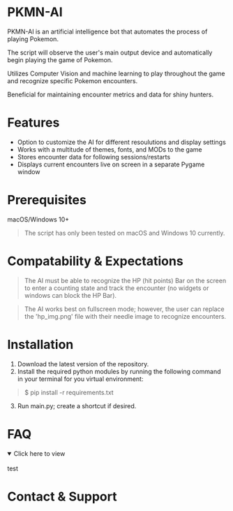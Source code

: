 # PKMN-AI

PKMN-AI is an artificial intelligence bot that automates the process of playing Pokemon.

The script will observe the user's main output device and automatically begin playing the game of Pokemon.

Utilizes Computer Vision and machine learning to play throughout the game and recognize specific Pokemon encounters.

Beneficial for maintaining encounter metrics and data for shiny hunters.

# Features

- Option to customize the AI for different resoulutions and display settings
- Works with a multitude of themes, fonts, and MODs to the game
- Stores encounter data for following sessions/restarts
- Displays current encounters live on screen in a separate Pygame window

# Prerequisites

macOS/Windows 10+

> The script has only been tested on macOS and Windows 10 currently.

# Compatability & Expectations

> The AI must be able to recognize the HP (hit points) Bar on the screen to enter a counting state and track the encounter (no widgets or windows can block the HP Bar).

> The AI works best on fullscreen mode; however, the user can replace the 'hp_img.png' file with their needle image to recognize encounters.

# Installation

1. Download the latest version of the repository.
2. Install the required python modules by running the following command in your terminal for you virtual environment:

> $ pip install -r requirements.txt

3. Run main.py; create a shortcut if desired.

# FAQ

<details open>
<summary>Click here to view</summary>
<br>
test

</details>

# Contact & Support
